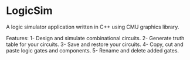 # LogicSim

A logic simulator application written in C++ using CMU graphics library.

Features:
1- Design and simulate combinational circuits.
2- Generate truth table for your circuits.
3- Save and restore your circuits.
4- Copy, cut and paste logic gates and components.
5- Rename and delete added gates.
